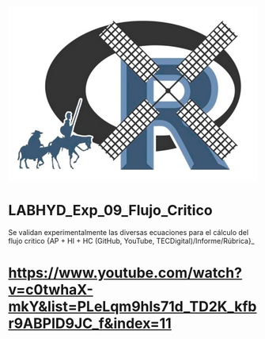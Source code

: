 ![alt test](/R.jpg)

# LABHYD_Exp_09_Flujo_Critico

Se validan experimentalmente las diversas ecuaciones para el cálculo del flujo critico {AP + HI + HC (GitHub, YouTube, TECDigital)/Informe/Rúbrica}_

# https://www.youtube.com/watch?v=c0twhaX-mkY&list=PLeLqm9hls71d_TD2K_kfbr9ABPID9JC_f&index=11
